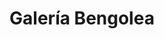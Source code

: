 ---
title: "Galería Bengolea"
url: /general-fernandez-oro/galeria-bengolea/
shop: centro comercial
---